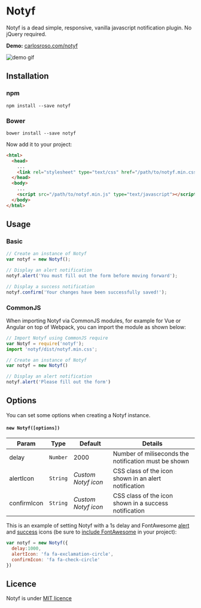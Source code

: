 # Notyf
Notyf is a dead simple, responsive, vanilla javascript notification plugin. No jQuery required.

**Demo:** [carlosroso.com/notyf](http://carlosroso.com/notyf/)

![demo gif](https://media.giphy.com/media/l2SpZitHNMHjic8Mw/giphy.gif)

## Installation

### npm
```
npm install --save notyf
```
### Bower
```
bower install --save notyf
```
Now add it to your project:
```html
<html>
  <head>
    ...
    <link rel="stylesheet" type="text/css" href="/path/to/notyf.min.css">
  </head>
  <body>
    ...
    <script src="/path/to/notyf.min.js" type="text/javascript"></script>
  </body>
</html>
```
## Usage

### Basic

```javascript
// Create an instance of Notyf
var notyf = new Notyf();

// Display an alert notification
notyf.alert('You must fill out the form before moving forward');

// Display a success notification
notyf.confirm('Your changes have been successfully saved!');
```

### CommonJS

When importing Notyf via CommonJS modules, for example for Vue or Angular on top of Webpack, you can import the module as shown below:
```javascript
// Import Notyf using CommonJS require
var Notyf = require('notyf');
import 'notyf/dist/notyf.min.css';

// Create an instance of Notyf
var notyf = new Notyf()

// Display an alert notification 
notyf.alert('Please fill out the form')
```

## Options
You can set some options when creating a Notyf instance.

#### `new Notyf([options])`

Param | Type | Default | Details
------------ | ------------- | ------------- | -------------
delay | `Number` | 2000 | Number of miliseconds the notification must be shown
alertIcon | `String` | *Custom Notyf icon* | CSS class of the icon shown in an alert notification
confirmIcon | `String` | *Custom Notyf icon* | CSS class of the icon shown in a success notification

This is an example of setting Notyf with a 1s delay and FontAwesome [alert](http://fontawesome.io/icon/exclamation-circle/) and [success](http://fontawesome.io/icon/check-circle-o/) icons (be sure to [include FontAwesome](http://fontawesome.io/get-started/) in your project):
```javascript
var notyf = new Notyf({
  delay:1000,
  alertIcon: 'fa fa-exclamation-circle',
  confirmIcon: 'fa fa-check-circle'  
})
```

## Licence
Notyf is under [MIT licence](https://opensource.org/licenses/mit-license.php)
